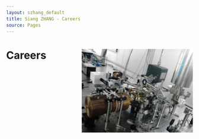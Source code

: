 ```yaml
---
layout: szhang_default 
title: Siang ZHANG - Careers
source: Pages
---
```


# Careers <img src="/static/images/trap_around.jpg" width="300px" style="float:right;padding-left:80px"></img>

<!--
## Academic Employments

## Work Experiences
-->